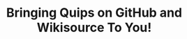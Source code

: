 ---
custom_title_enabled: true
custom_title_value: "Bringing Quips on GitHub and Wikisource To You!"
title: "Bringing Quips on GitHub and Wikisource To You!"
description: "Gather with our techies this Saturday and have fun learning the GitHub Suite of Services and Wikisource with them!"
keywords : [Custom web application development services,Cross platform mobile app development services]
   ############################ OG tags #################################
locale: "en_US"
type: "website"
ogtitle: "Bringing Quips on GitHub and Wikisource To You!" 
ogdescription: "Gather with our techies this Saturday and have fun learning the GitHub Suite of Services and Wikisource with them!"
link: "https://www.spritle.com/events_webniars/blockchain-dapps/"
site_name: "Spritle Software" 
Ogimage: "https://www.spritle.com/images/event/banner.webp.pagespeed.ce.WkfbS_QTE-.webp"
alt: "Marriages and Blockchain Smart Contractsn" 

########################### Twitter #################################
twitter_card: "summary_large_image"
twitter_title: "Marriages and Blockchain Smart Contracts" 
twitter_description: "With Web3 and Blockchain-based applications becoming an area of innovation for the last few years, have you ever wondered how a Smart contract gets created on a blockchain? And how it acts as a backbone of every decentralized platform is always a quest to take over.</br>
So, as curious and mysterious as it might be, find your answers to the questions on Smart Contracts like this by joining our techies at this event and exploring your way into Web3."
twitter_site: "@spritlesoftware"
twitter_creater: "@spritlesoftware"
twitter_image: ="https://www.spritle.com/images/event/banner.webp.pagespeed.ce.WkfbS_QTE-.webp"
layout: "event_desc"
draft: false

start:
  enable: true
  title: "When and Where? "
  image: "images/event/location.webp"
  alt: "Application Development Services Web & Mobile"
  content: "
**Date:** 11 March 2023, Saturday. </br>
**Venue:** Spritle Software. </br>
**Address:** Plot no 20, 2nd floor, Alapakkam Main road, Maduravoyal, Chennai, Tamil Nadu 600116.</br>
**Location link:** https://maps.app.goo.gl/kDcuQFFC8LF911tx7

"
  button:
    enable : true
    button_label : "Register"
    link : "https://forms.gle/CgEnejBkgfMDJ8B79"

section2:
  enable: true
  title: "Why should you attend? "
  image: "images/event/question.webp"
  alt: "Web Engineering Services "
  content: "Exploratory session themed to improve your perception of smart contracts and their applications.</br>It's a perfect opportunity to exchange your thoughts on Smart Contracts with our Tech experts in Web3."
  bulletpoints:
   - "It will give an exposure to know about GitHub and services"
   - "This event is your opportunity to interact with tech experts and pitch your thoughts on using GitHub services."
   - "Our hands-on-activities in Wikisource will make you an expert in restoring archaic books!"



     
  
section3:
  enable: true
  title: "Learning Outcomes"
  image: "images/event/arrow_event.webp"
  alt: "Cross Platform Mobile Application Development Services"
  bulletpoints:
   - "A comprehensive understanding of Github and its services"
   - "In-depth knowledge of GitHub Actions and its role in automating workflows"
   - "Knowledge of using Wikisource for restoring books"


  
section4:
  enable: true
  title: "Event Agenda "
  image: "images/event/outcome.webp"
  alt: "Cross Platform Mobile Application Development Services"
  bulletpoints:
    - " Spritle Software - Introduction to the company and event"
    - "Participants Introduction."
    - "**Technical Round- GitHubDay:Maximizing your productivity with GitHub Suite of Services**"
    - "Introduction to GitHub Services
        GitHub Actions"
    - "**Non-Technical Round- Wiki Source: Find the உ.வே.சா in you!**"
    - "Hands on activity on WikiSource to restore and curate archaic books on Google?"
    - "Q&A session"





---